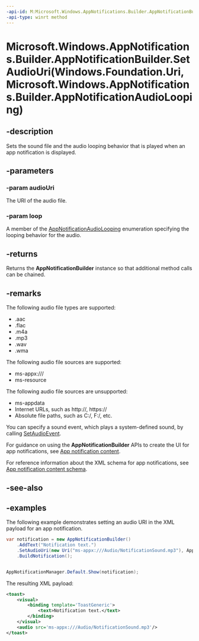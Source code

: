 ```yaml
---
-api-id: M:Microsoft.Windows.AppNotifications.Builder.AppNotificationBuilder.SetAudioUri(Windows.Foundation.Uri,Microsoft.Windows.AppNotifications.Builder.AppNotificationAudioLooping)
-api-type: winrt method
---
```


# Microsoft.Windows.AppNotifications.Builder.AppNotificationBuilder.SetAudioUri(Windows.Foundation.Uri,Microsoft.Windows.AppNotifications.Builder.AppNotificationAudioLooping)

<!--
public Microsoft.Windows.AppNotifications.Builder.AppNotificationBuilder SetAudioUri (System.Uri audioUri, Microsoft.Windows.AppNotifications.Builder.AppNotificationAudioLooping loop);
-->


## -description

Sets the sound file and the audio looping behavior that is played when an app notification is displayed.

## -parameters

### -param audioUri

The URI of the audio file.

### -param loop

A member of the [AppNotificationAudioLooping](xref:Microsoft.Windows.AppNotifications.Builder.AppNotificationAudioLooping) enumeration specifying the looping behavior for the audio.

## -returns

Returns the **AppNotificationBuilder** instance so that additional method calls can be chained.

## -remarks

The following audio file types are supported:

- .aac
- .flac
- .m4a
- .mp3
- .wav
- .wma

The following audio file sources are supported:

- ms-appx:///
- ms-resource

The following audio file sources are unsupported:

- ms-appdata
- Internet URLs, such as http://, https://
- Absolute file paths, such as C:/, F:/, etc.

You can specify a sound event, which plays a system-defined sound, by calling [SetAudioEvent](xref:Microsoft.Windows.AppNotifications.Builder.AppNotificationBuilder.SetAudioEvent(Microsoft.Windows.AppNotifications.Builder.AppNotificationSoundEvent,Microsoft.Windows.AppNotifications.Builder.AppNotificationAudioLooping)).

For guidance on using the **AppNotificationBuilder** APIs to create the UI for app notifications, see [App notification content](/windows/apps/design/shell/tiles-and-notifications/adaptive-interactive-toasts).

For reference information about the XML schema for app notifications, see [App notification content schema](/windows/apps/design/shell/tiles-and-notifications/toast-schema).

## -see-also

## -examples

The following example demonstrates setting an audio URI in the XML payload for an app notification.

```csharp
var notification = new AppNotificationBuilder()
    .AddText("Notification text.")
    .SetAudioUri(new Uri("ms-appx:///Audio/NotificationSound.mp3"), AppNotificationAudioLooping.Loop)
    .BuildNotification();


AppNotificationManager.Default.Show(notification);
```

The resulting XML payload:

```xml
<toast>
    <visual>
        <binding template='ToastGeneric'>
            <text>Notification text.</text>
        </binding>
    </visual>
    <audio src='ms-appx:///Audio/NotificationSound.mp3'/>
</toast>
```


